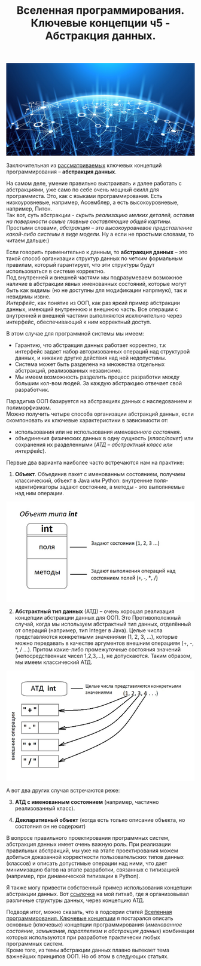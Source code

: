 ﻿---
layout: post
title: Вселенная программирования. Ключевые концепции ч5 - Абстракция данных.
---
![](/image/post-2021-01-10/1.png)  

Заключительная из [рассматриваемых](https://optima740.github.io/2021/02/02/programming-universe4/) ключевых концепций программирования – **абстракция данных**.  
  
На самом деле, умение правильно выстраивать и далее работать с абстракциями, уже само по себе очень мощный скилл для программиста.  Это, как с языками программирования. Есть низкоуровневые, например, Ассемблер, а есть высокоуровневые, например, Питон.  
Так вот, суть абстракции - *скрыть реализацию мелких деталей, оставив на поверхности самые главные составляющие общей картины*.  
Простыми словами, *абстракция – это высокоуровневое представление какой-либо системы в виде модели*. Ну а если не простыми словами, то читаем дальше:)  

Если говорить применительно к данным, то **абстракция данных** – это такой способ организации структур данных по четким формальным правилам, который гарантирует, что эти структуры будут использоваться в системе корректно.  
Под внутренней и внешней частями мы подразумеваем возможное наличие в абстракции явных именованных состояний, которые могут быть как видимы (но не доступны для модификации напрямую), так и невидимы извне.  
*Интерфейс*, как понятие из ООП, как раз яркий пример абстракции данных, имеющий внутреннюю и внешнюю часть.  Все операции с внутренней и внешней частями выполняются исключительно через интерфейс, обеспечивающий к ним корректный доступ.  

В этом случае для программной системы мы имеем:  

- Гарантию, что абстракция данных работает корректно, т.к интерфейс задает набор авторизованных операций над структурой данных, и никакие другие действия над ней недопустимы.  
- Система может быть разделена на множества отдельных абстракций, реализованных независимо.  
- Мы имеем возможность разделить процесс разработки между большим кол-вом людей. За каждую абстракцию отвечает свой разработчик.  

Парадигма ООП базируется на абстракциях данных с наследованием и полиморфизмом.  
Можно получить четыре способа организации абстракций данных, если скомпоновать их ключевые характеристики в зависимости от:  
 
- использования или не использования *именованного состояния*.  
- объединения физических данных в одну сущность (*класс/пакет*) или сохранения их разделенными (*АТД – абстрактный класс или интерфейс*).  

Первые два варианта наиболее часто встречаются нам на практике:  

1) **Объект**. Объединив пакет с именованным состоянием, получаем классический, объект в Java или Python: внутренние поля-идентификаторы задают состояние, а методы - это выполняемые над ним операции.  

![](/image/post-2021-04-09/pic1.jpg)  

2) **Абстрактный тип данных** (АТД) – очень хорошая реализация концепции абстракции данных для ООП. Это Противоположный случай, когда мы используем абстрактный тип данных, отделённый от операций (например, тип Integer в Java). Целые числа представляются конкретными значениями (1, 2, 3, ...), которые можно передавать в качестве аргументов внешним операциям (+, -, *, / ...). Притом какие-либо промежуточные состояния значений (непосредственных чисел 1,2,3,...), не допускаются. Таким образом, мы имеем классический АТД.  

![](/image/post-2021-04-09/pic2.jpg)  

А вот два других случая встречаются реже:  

3) **АТД с именованным состоянием** (например, частично реализованный класс).  

4) **Декларативный объект** (когда есть только описание объекта, но состояния он не содержит)  

В вопросе правильного проектирования программных систем, абстракция данных имеет очень важную роль. При реализации правильных абстракций, мы уже на этапе проектирования можем добиться доказанной корректности пользовательских типов данных (классов) и описать допустимые операции над ними, что дает минимизацию багов на этапе разработки, связанных с типизацией (например, при динамической типизации в Python).  
  
Я также могу привести собственный пример использования концепции абстракции данных. Вот [ссылочка](https://github.com/optima740/OOP-Designing-Python-) на мой гитхаб, где я организовывал различные структуры данных, через концепцию АТД.  

Подводя итог, можно сказать, что в подсерии статей [Вселенная программирования. Ключевые концепции](https://optima740.github.io/2021/02/02/programming-universe4/) я постарался описать основные (ключевые) концепции программирования (*именованное состояние*, *замыкания*, *параллелизм* и *абстракция данных*) комбинации которых используются при разработке практически любых программных систем.  
Кроме того, из темы абстракции данных плавно вытекает тема важнейших принципов ООП. Но об этом в следующих статьях. 











